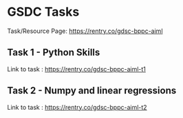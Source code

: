 # GSDC Tasks

Task/Resource Page:
https://rentry.co/gdsc-bppc-aiml

## Task 1 - Python Skills
Link to task : https://rentry.co/gdsc-bppc-aiml-t1

## Task 2 - Numpy and linear regressions
Link to task : https://rentry.co/gdsc-bppc-aiml-t2